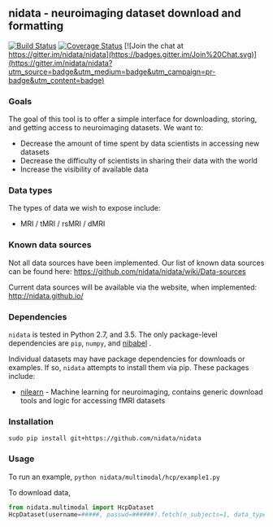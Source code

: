 ## nidata - neuroimaging dataset download and formatting

[![Build Status](https://travis-ci.org/nidata/nidata.svg?branch=master)](https://travis-ci.org/nidata/nidata)
[![Coverage Status](https://coveralls.io/repos/nidata/nidata/badge.svg?branch=master&service=github)](https://coveralls.io/github/nidata/nidata?branch=master)
[![Join the chat at https://gitter.im/nidata/nidata](https://badges.gitter.im/Join%20Chat.svg)](https://gitter.im/nidata/nidata?utm_source=badge&utm_medium=badge&utm_campaign=pr-badge&utm_content=badge)


### Goals

The goal of this tool is to offer a simple interface for downloading, storing, and getting access to neuroimaging datasets.  We want to:
* Decrease the amount of time spent by data scientists in accessing new datasets
* Decrease the difficulty of scientists in sharing their data with the world
* Increase the visibility of available data


### Data types

The types of data we wish to expose include:
* MRI / tMRI / rsMRI / dMRI


### Known data sources

Not all data sources have been implemented. Our list of known data sources can be found here:
https://github.com/nidata/nidata/wiki/Data-sources

Current data sources will be available via the website, when implemented:
http://nidata.github.io/

### Dependencies

`nidata` is tested in Python 2.7, and 3.5. The only package-level dependencies are `pip`, `numpy`, and [nibabel](https://github.com/nibabel/nibabel/) .

Individual datasets may have package dependencies for downloads or examples. If so, `nidata` attempts to install them via pip. These packages include:
* [nilearn](https://github.com/nilearn/nilearn/) - Machine learning for neuroimaging, contains generic download tools and logic for accessing fMRI datasets


### Installation

`sudo pip install git+https://github.com/nidata/nidata`


### Usage

To run an example,
`python nidata/multimodal/hcp/example1.py`

To download data,
```python
from nidata.multimodal import HcpDataset
HcpDataset(username=#####, passwd=######).fetch(n_subjects=1, data_types=['anat'])
```


